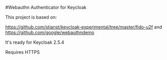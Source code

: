 #Webauthn Authenticator for Keycloak

This project is based on:

https://github.com/stianst/keycloak-experimental/tree/master/fido-u2f and https://github.com/google/webauthndemo

It's ready for Keycloak 2.5.4

Requires HTTPS
